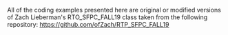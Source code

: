 All of the coding examples presented here are original or modified versions of Zach Lieberman's RTO_SFPC_FALL19 class taken from the following repository: https://github.com/ofZach/RTP_SFPC_FALL19